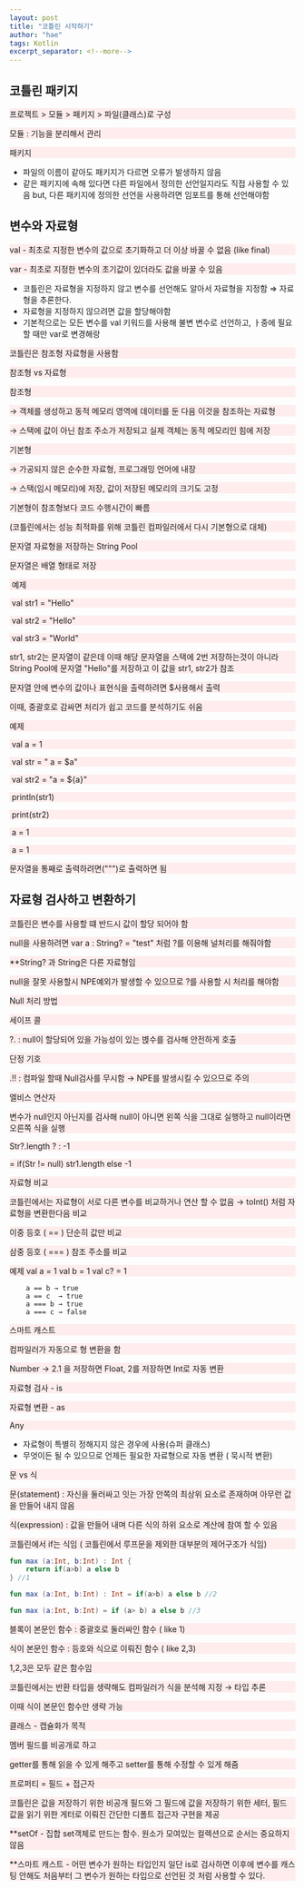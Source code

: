 ```yaml
---
layout: post
title: "코틀린 시작하기"
author: "hae"
tags: Kotlin
excerpt_separator: <!--more-->
---
```


## 코틀린 패키지

<style type="text/css">
  p{
    background-color:rgb(255,237,237)
  }
</style>



프로젝트 > 모듈 > 패키지 > 파일(클래스)로 구성<!--more-->

모듈 : 기능을 분리해서 관리

패키지

- 파일의 이름이 같아도 패키지가 다르면 오류가 발생하지 않음
- 같은 패키지에 속해 있다면 다른 파일에서 정의한 선언일지라도 직접 사용할 수 있음 but, 다른 패키지에 정의한 선언을 사용하려면 임포트를 통해 선언해야함

## 변수와 자료형

val - 최초로 지정한 변수의 값으로 초기화하고 더 이상 바꿀 수 없음 (like final)

var - 최초로 지정한 변수의 초기값이 있더라도 값을 바꿀 수 있음

- 코틀린은 자료형을 지정하지 않고 변수를 선언해도 알아서 자료형을 지정함 ⇒ 자료형을 추론한다.
- 자료형을 지정하지 않으려면 값을 할당해야함
- 기본적으로는 모든 변수를 val 키워드를 사용해 불변 변수로 선언하고, ㅏ중에 필요할 때만 var로 변경해랑

코틀린은 참조형 자료형을 사용함

참조형 vs 자료형

참조형

→ 객체를 생성하고 동적 메모리 영역에 데이터를 둔 다음 이것을 참조하는 자료형

→ 스택에 값이 아닌 참조 주소가 저장되고 실제 객체는 동적 메모리인 힘에 저장

기본형

→ 가공되지 않은 순수한 자료형, 프로그래밍 언어에 내장

→ 스택(임시 메모리)에 저장, 값이 저장된 메모리의 크기도 고정

기본형이 참조형보다 코드 수행시간이 빠름

(코틀린에서는 성능 최적화를 위해 코틀린 컴파일러에서 다시 기본형으로 대체)

문자열 자료형을 저장하는 String Pool

문자열은 배열 형태로 저장

<p>

​	예제

​		val str1 = "Hello"

​		val str2 = "Hello"

​		val str3 = "World"

</p>

str1, str2는 문자열이 같은데 이때 해당 문자열을 스택에 2번 저장하는것이 아니라 String Pool에 문자열 "Hello"를 저장하고 이 값을 str1, str2가 참조

문자열 안에 변수의 값이나 표현식을 출력하려면 $사용해서 출력

이때, 중괄호로 감싸면 처리가 쉽고 코드를 분석하기도 쉬움

<p>
  예제

​		val a = 1

​		val str = " a = $a"

​		val str2 = "a = ${a}"

​		println(str1)

​		print(str2)

​		a = 1

​		a = 1
</p>



문자열을 통째로 출력하려면(""")로 츌력하면 됨

## 자료형 검사하고 변환하기

코틀린은 변수를 사용할 떄 반드시 값이 할당 되어야 함

null을 사용하려면 var a : String? = "test"  처럼 ?를 이용해 널처리를 해줘야함

**String? 과 String은 다른 자료형임

null을 잘못 사용할시 NPE예외가  발생할 수 있으므로 ?를 사용할 시 처리를 해야함

Null 처리 방법

세이프 콜

?. : null이 할당되어 있을 가능성이 있는 볁수를 검사해 안전하게 호출

단정 기호

.!! : 컴파일 할때 Null검사를 무시함 → NPE를 발생시킬 수 있으므로 주의

엘비스 연산자

변수가 null인지 아닌지를 검사해 null이 아니면 왼쪽 식을 그대로 실행하고 null이라면 오른쪽 식을 실행

Str?.length ? : -1

= if(Str != null) str1.length else -1

자료형 비교

코틀린에서는 자료형이 서로 다른 변수를 비교하거나 연산 할 수 없음 → toInt() 처럼 자료형을 변환한다음 비교

이중 등호 ( == ) 단순히 값만 비교

삼중 등호 ( === ) 참조 주소를 비교

<p>

<p>
  예제
		val a = 1
		val b = 1
		val c? = 1

		a == b → true
		a == c  → true
		a === b → true
		a === c → false


스마트 캐스트

컴파일러가 자동으로 형 변환을 함

Number → 2.1 을 저장하면 Float, 2를 저장하면 Int로 자동 변환

자료형 검사 - is

자료형 변환 - as

Any

- 자료형이 특별히 정해지지 않은 경우에 사용(슈퍼 클래스)
- 무엇이든 될 수 있으므로 언제든 필요한 자료형으로 자동 변환 ( 묵시적 변환)

문 vs 식

문(statement) : 자신을 둘러싸고 잇는 가장 안쪽의 최상위 요소로 존재하며 아무런 값을 만들어 내지 않음

식(expression) : 값을 만들어 내며 다른 식의 하위 요소로 계산에 참여 할 수 있음

코틀린에서 if는 식임 ( 코틀린에서 루프문을 제외한 대부분의 제어구조가 식임)

```kotlin
fun max (a:Int, b:Int) : Int {
	return if(a>b) a else b
} //1

fun max (a:Int, b:Int) : Int = if(a>b) a else b //2

fun max (a:Int, b:Int) = if (a> b) a else b //3
```

블록이 본문인 함수 : 중괄호로 둘러싸인 함수 ( like 1)

식이 본문인 함수 : 등호와 식으로 이뤄진 함수 ( like 2,3)

1,2,3은 모두 같은 함수임

코틀린에서는 반환 타입을 생략해도 컴파일러가 식을 분석해 지정 → 타입 추론

이때 식이 본문인 함수만 생략 가능

클래스 - 캡슐화가 목적

멤버 필드를 비공개로 하고

getter를 통해 읽을 수 있게 해주고 setter를 통해 수정할 수 있게 해줌



프로퍼티 = 필드 + 접근자

코틀린은 값을 저장하기 위한 비공개 필드와 그 필드에 값을 저장하기 위한 세터, 필드 값을 읽기 위한 게터로 이뤄진 간단한 디폴트 접근자 구현을 제공

**setOf - 집합 set객체로 만드는 함수. 원소가 모여있는 컬렉션으로 순서는 중요하지 않음

**스마트 캐스트 - 어떤 변수가 원하는 타입인지 일단 is로 검사하면 이후에 변수를 캐스팅 안해도 처음부터 그 변수가 원하는 타입으로 선언된 것 처럼 사용할 수 있다.
